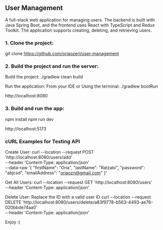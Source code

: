 
## User Management

A full-stack web application for managing users. The backend is built with Java Spring Boot, and the frontend uses React with TypeScript and Redux Toolkit. The application supports creating, deleting, and retrieving users.

### 1. Clone the project:
git clone https://github.com/oriaozeri/user-management

### 2. Build the project and run the server:
Build the project:
./gradlew clean build

Run the application:
From your IDE or Using the terminal:
./gradlew bootRun

http://localhost:8080

### 3. Build and run the app:

npm install
npm run dev

http://localhost:5173

### cURL Examples for Testing API

Create User:
curl --location --request POST 'http://localhost:8080/users/add' \
--header 'Content-Type: application/json' \
--data-raw '{
  "firstName": "Oria",
  "lastName": "Ratzabi",
  "password": "abjcsd",
  "emailAddress": "oriaozה@gmail.com"
}'

Get All Users:
curl --location --request GET 'http://localhost:8080/users' \
--header 'Content-Type: application/json'

Delete User:
Replace the ID with a valid user ID
curl --location --request DELETE 'http://localhost:8080/users/delete/a83f9778-b563-4493-ae76-020bbde74aa0' \
--header 'Content-Type: application/json'

Enjoy :)
